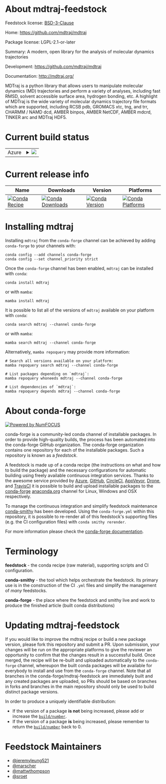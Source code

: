 About mdtraj-feedstock
======================

Feedstock license: [BSD-3-Clause](https://github.com/conda-forge/mdtraj-feedstock/blob/main/LICENSE.txt)

Home: https://github.com/mdtraj/mdtraj

Package license: LGPL-2.1-or-later

Summary: A modern, open library for the analysis of molecular dynamics trajectories

Development: https://github.com/mdtraj/mdtraj

Documentation: http://mdtraj.org/

MDTraj is a python library that allows users to manipulate molecular dynamics
(MD) trajectories and perform a variety of analyses, including fast RMSD,
solvent accessible surface area, hydrogen bonding, etc. A highlight of MDTraj
is the wide variety of molecular dynamics trajectory file formats which are
supported, including RCSB pdb, GROMACS xtc, tng, and trr, CHARMM / NAMD dcd, AMBER
binpos, AMBER NetCDF, AMBER mdcrd, TINKER arc and MDTraj HDF5.


Current build status
====================


<table>
    
  <tr>
    <td>Azure</td>
    <td>
      <details>
        <summary>
          <a href="https://dev.azure.com/conda-forge/feedstock-builds/_build/latest?definitionId=620&branchName=main">
            <img src="https://dev.azure.com/conda-forge/feedstock-builds/_apis/build/status/mdtraj-feedstock?branchName=main">
          </a>
        </summary>
        <table>
          <thead><tr><th>Variant</th><th>Status</th></tr></thead>
          <tbody><tr>
              <td>linux_64_numpy2.0python3.10.____cpython</td>
              <td>
                <a href="https://dev.azure.com/conda-forge/feedstock-builds/_build/latest?definitionId=620&branchName=main">
                  <img src="https://dev.azure.com/conda-forge/feedstock-builds/_apis/build/status/mdtraj-feedstock?branchName=main&jobName=linux&configuration=linux%20linux_64_numpy2.0python3.10.____cpython" alt="variant">
                </a>
              </td>
            </tr><tr>
              <td>linux_64_numpy2.0python3.11.____cpython</td>
              <td>
                <a href="https://dev.azure.com/conda-forge/feedstock-builds/_build/latest?definitionId=620&branchName=main">
                  <img src="https://dev.azure.com/conda-forge/feedstock-builds/_apis/build/status/mdtraj-feedstock?branchName=main&jobName=linux&configuration=linux%20linux_64_numpy2.0python3.11.____cpython" alt="variant">
                </a>
              </td>
            </tr><tr>
              <td>linux_64_numpy2.0python3.12.____cpython</td>
              <td>
                <a href="https://dev.azure.com/conda-forge/feedstock-builds/_build/latest?definitionId=620&branchName=main">
                  <img src="https://dev.azure.com/conda-forge/feedstock-builds/_apis/build/status/mdtraj-feedstock?branchName=main&jobName=linux&configuration=linux%20linux_64_numpy2.0python3.12.____cpython" alt="variant">
                </a>
              </td>
            </tr><tr>
              <td>linux_64_numpy2.0python3.9.____cpython</td>
              <td>
                <a href="https://dev.azure.com/conda-forge/feedstock-builds/_build/latest?definitionId=620&branchName=main">
                  <img src="https://dev.azure.com/conda-forge/feedstock-builds/_apis/build/status/mdtraj-feedstock?branchName=main&jobName=linux&configuration=linux%20linux_64_numpy2.0python3.9.____cpython" alt="variant">
                </a>
              </td>
            </tr><tr>
              <td>linux_64_numpy2python3.13.____cp313</td>
              <td>
                <a href="https://dev.azure.com/conda-forge/feedstock-builds/_build/latest?definitionId=620&branchName=main">
                  <img src="https://dev.azure.com/conda-forge/feedstock-builds/_apis/build/status/mdtraj-feedstock?branchName=main&jobName=linux&configuration=linux%20linux_64_numpy2python3.13.____cp313" alt="variant">
                </a>
              </td>
            </tr><tr>
              <td>linux_aarch64_numpy2.0python3.10.____cpython</td>
              <td>
                <a href="https://dev.azure.com/conda-forge/feedstock-builds/_build/latest?definitionId=620&branchName=main">
                  <img src="https://dev.azure.com/conda-forge/feedstock-builds/_apis/build/status/mdtraj-feedstock?branchName=main&jobName=linux&configuration=linux%20linux_aarch64_numpy2.0python3.10.____cpython" alt="variant">
                </a>
              </td>
            </tr><tr>
              <td>linux_aarch64_numpy2.0python3.11.____cpython</td>
              <td>
                <a href="https://dev.azure.com/conda-forge/feedstock-builds/_build/latest?definitionId=620&branchName=main">
                  <img src="https://dev.azure.com/conda-forge/feedstock-builds/_apis/build/status/mdtraj-feedstock?branchName=main&jobName=linux&configuration=linux%20linux_aarch64_numpy2.0python3.11.____cpython" alt="variant">
                </a>
              </td>
            </tr><tr>
              <td>linux_aarch64_numpy2.0python3.12.____cpython</td>
              <td>
                <a href="https://dev.azure.com/conda-forge/feedstock-builds/_build/latest?definitionId=620&branchName=main">
                  <img src="https://dev.azure.com/conda-forge/feedstock-builds/_apis/build/status/mdtraj-feedstock?branchName=main&jobName=linux&configuration=linux%20linux_aarch64_numpy2.0python3.12.____cpython" alt="variant">
                </a>
              </td>
            </tr><tr>
              <td>linux_aarch64_numpy2.0python3.9.____cpython</td>
              <td>
                <a href="https://dev.azure.com/conda-forge/feedstock-builds/_build/latest?definitionId=620&branchName=main">
                  <img src="https://dev.azure.com/conda-forge/feedstock-builds/_apis/build/status/mdtraj-feedstock?branchName=main&jobName=linux&configuration=linux%20linux_aarch64_numpy2.0python3.9.____cpython" alt="variant">
                </a>
              </td>
            </tr><tr>
              <td>linux_aarch64_numpy2python3.13.____cp313</td>
              <td>
                <a href="https://dev.azure.com/conda-forge/feedstock-builds/_build/latest?definitionId=620&branchName=main">
                  <img src="https://dev.azure.com/conda-forge/feedstock-builds/_apis/build/status/mdtraj-feedstock?branchName=main&jobName=linux&configuration=linux%20linux_aarch64_numpy2python3.13.____cp313" alt="variant">
                </a>
              </td>
            </tr><tr>
              <td>osx_64_numpy2.0python3.10.____cpython</td>
              <td>
                <a href="https://dev.azure.com/conda-forge/feedstock-builds/_build/latest?definitionId=620&branchName=main">
                  <img src="https://dev.azure.com/conda-forge/feedstock-builds/_apis/build/status/mdtraj-feedstock?branchName=main&jobName=osx&configuration=osx%20osx_64_numpy2.0python3.10.____cpython" alt="variant">
                </a>
              </td>
            </tr><tr>
              <td>osx_64_numpy2.0python3.11.____cpython</td>
              <td>
                <a href="https://dev.azure.com/conda-forge/feedstock-builds/_build/latest?definitionId=620&branchName=main">
                  <img src="https://dev.azure.com/conda-forge/feedstock-builds/_apis/build/status/mdtraj-feedstock?branchName=main&jobName=osx&configuration=osx%20osx_64_numpy2.0python3.11.____cpython" alt="variant">
                </a>
              </td>
            </tr><tr>
              <td>osx_64_numpy2.0python3.12.____cpython</td>
              <td>
                <a href="https://dev.azure.com/conda-forge/feedstock-builds/_build/latest?definitionId=620&branchName=main">
                  <img src="https://dev.azure.com/conda-forge/feedstock-builds/_apis/build/status/mdtraj-feedstock?branchName=main&jobName=osx&configuration=osx%20osx_64_numpy2.0python3.12.____cpython" alt="variant">
                </a>
              </td>
            </tr><tr>
              <td>osx_64_numpy2.0python3.9.____cpython</td>
              <td>
                <a href="https://dev.azure.com/conda-forge/feedstock-builds/_build/latest?definitionId=620&branchName=main">
                  <img src="https://dev.azure.com/conda-forge/feedstock-builds/_apis/build/status/mdtraj-feedstock?branchName=main&jobName=osx&configuration=osx%20osx_64_numpy2.0python3.9.____cpython" alt="variant">
                </a>
              </td>
            </tr><tr>
              <td>osx_64_numpy2python3.13.____cp313</td>
              <td>
                <a href="https://dev.azure.com/conda-forge/feedstock-builds/_build/latest?definitionId=620&branchName=main">
                  <img src="https://dev.azure.com/conda-forge/feedstock-builds/_apis/build/status/mdtraj-feedstock?branchName=main&jobName=osx&configuration=osx%20osx_64_numpy2python3.13.____cp313" alt="variant">
                </a>
              </td>
            </tr><tr>
              <td>osx_arm64_numpy2.0python3.10.____cpython</td>
              <td>
                <a href="https://dev.azure.com/conda-forge/feedstock-builds/_build/latest?definitionId=620&branchName=main">
                  <img src="https://dev.azure.com/conda-forge/feedstock-builds/_apis/build/status/mdtraj-feedstock?branchName=main&jobName=osx&configuration=osx%20osx_arm64_numpy2.0python3.10.____cpython" alt="variant">
                </a>
              </td>
            </tr><tr>
              <td>osx_arm64_numpy2.0python3.11.____cpython</td>
              <td>
                <a href="https://dev.azure.com/conda-forge/feedstock-builds/_build/latest?definitionId=620&branchName=main">
                  <img src="https://dev.azure.com/conda-forge/feedstock-builds/_apis/build/status/mdtraj-feedstock?branchName=main&jobName=osx&configuration=osx%20osx_arm64_numpy2.0python3.11.____cpython" alt="variant">
                </a>
              </td>
            </tr><tr>
              <td>osx_arm64_numpy2.0python3.12.____cpython</td>
              <td>
                <a href="https://dev.azure.com/conda-forge/feedstock-builds/_build/latest?definitionId=620&branchName=main">
                  <img src="https://dev.azure.com/conda-forge/feedstock-builds/_apis/build/status/mdtraj-feedstock?branchName=main&jobName=osx&configuration=osx%20osx_arm64_numpy2.0python3.12.____cpython" alt="variant">
                </a>
              </td>
            </tr><tr>
              <td>osx_arm64_numpy2.0python3.9.____cpython</td>
              <td>
                <a href="https://dev.azure.com/conda-forge/feedstock-builds/_build/latest?definitionId=620&branchName=main">
                  <img src="https://dev.azure.com/conda-forge/feedstock-builds/_apis/build/status/mdtraj-feedstock?branchName=main&jobName=osx&configuration=osx%20osx_arm64_numpy2.0python3.9.____cpython" alt="variant">
                </a>
              </td>
            </tr><tr>
              <td>osx_arm64_numpy2python3.13.____cp313</td>
              <td>
                <a href="https://dev.azure.com/conda-forge/feedstock-builds/_build/latest?definitionId=620&branchName=main">
                  <img src="https://dev.azure.com/conda-forge/feedstock-builds/_apis/build/status/mdtraj-feedstock?branchName=main&jobName=osx&configuration=osx%20osx_arm64_numpy2python3.13.____cp313" alt="variant">
                </a>
              </td>
            </tr><tr>
              <td>win_64_numpy2.0python3.10.____cpython</td>
              <td>
                <a href="https://dev.azure.com/conda-forge/feedstock-builds/_build/latest?definitionId=620&branchName=main">
                  <img src="https://dev.azure.com/conda-forge/feedstock-builds/_apis/build/status/mdtraj-feedstock?branchName=main&jobName=win&configuration=win%20win_64_numpy2.0python3.10.____cpython" alt="variant">
                </a>
              </td>
            </tr><tr>
              <td>win_64_numpy2.0python3.11.____cpython</td>
              <td>
                <a href="https://dev.azure.com/conda-forge/feedstock-builds/_build/latest?definitionId=620&branchName=main">
                  <img src="https://dev.azure.com/conda-forge/feedstock-builds/_apis/build/status/mdtraj-feedstock?branchName=main&jobName=win&configuration=win%20win_64_numpy2.0python3.11.____cpython" alt="variant">
                </a>
              </td>
            </tr><tr>
              <td>win_64_numpy2.0python3.12.____cpython</td>
              <td>
                <a href="https://dev.azure.com/conda-forge/feedstock-builds/_build/latest?definitionId=620&branchName=main">
                  <img src="https://dev.azure.com/conda-forge/feedstock-builds/_apis/build/status/mdtraj-feedstock?branchName=main&jobName=win&configuration=win%20win_64_numpy2.0python3.12.____cpython" alt="variant">
                </a>
              </td>
            </tr><tr>
              <td>win_64_numpy2.0python3.9.____cpython</td>
              <td>
                <a href="https://dev.azure.com/conda-forge/feedstock-builds/_build/latest?definitionId=620&branchName=main">
                  <img src="https://dev.azure.com/conda-forge/feedstock-builds/_apis/build/status/mdtraj-feedstock?branchName=main&jobName=win&configuration=win%20win_64_numpy2.0python3.9.____cpython" alt="variant">
                </a>
              </td>
            </tr><tr>
              <td>win_64_numpy2python3.13.____cp313</td>
              <td>
                <a href="https://dev.azure.com/conda-forge/feedstock-builds/_build/latest?definitionId=620&branchName=main">
                  <img src="https://dev.azure.com/conda-forge/feedstock-builds/_apis/build/status/mdtraj-feedstock?branchName=main&jobName=win&configuration=win%20win_64_numpy2python3.13.____cp313" alt="variant">
                </a>
              </td>
            </tr>
          </tbody>
        </table>
      </details>
    </td>
  </tr>
</table>

Current release info
====================

| Name | Downloads | Version | Platforms |
| --- | --- | --- | --- |
| [![Conda Recipe](https://img.shields.io/badge/recipe-mdtraj-green.svg)](https://anaconda.org/conda-forge/mdtraj) | [![Conda Downloads](https://img.shields.io/conda/dn/conda-forge/mdtraj.svg)](https://anaconda.org/conda-forge/mdtraj) | [![Conda Version](https://img.shields.io/conda/vn/conda-forge/mdtraj.svg)](https://anaconda.org/conda-forge/mdtraj) | [![Conda Platforms](https://img.shields.io/conda/pn/conda-forge/mdtraj.svg)](https://anaconda.org/conda-forge/mdtraj) |

Installing mdtraj
=================

Installing `mdtraj` from the `conda-forge` channel can be achieved by adding `conda-forge` to your channels with:

```
conda config --add channels conda-forge
conda config --set channel_priority strict
```

Once the `conda-forge` channel has been enabled, `mdtraj` can be installed with `conda`:

```
conda install mdtraj
```

or with `mamba`:

```
mamba install mdtraj
```

It is possible to list all of the versions of `mdtraj` available on your platform with `conda`:

```
conda search mdtraj --channel conda-forge
```

or with `mamba`:

```
mamba search mdtraj --channel conda-forge
```

Alternatively, `mamba repoquery` may provide more information:

```
# Search all versions available on your platform:
mamba repoquery search mdtraj --channel conda-forge

# List packages depending on `mdtraj`:
mamba repoquery whoneeds mdtraj --channel conda-forge

# List dependencies of `mdtraj`:
mamba repoquery depends mdtraj --channel conda-forge
```


About conda-forge
=================

[![Powered by
NumFOCUS](https://img.shields.io/badge/powered%20by-NumFOCUS-orange.svg?style=flat&colorA=E1523D&colorB=007D8A)](https://numfocus.org)

conda-forge is a community-led conda channel of installable packages.
In order to provide high-quality builds, the process has been automated into the
conda-forge GitHub organization. The conda-forge organization contains one repository
for each of the installable packages. Such a repository is known as a *feedstock*.

A feedstock is made up of a conda recipe (the instructions on what and how to build
the package) and the necessary configurations for automatic building using freely
available continuous integration services. Thanks to the awesome service provided by
[Azure](https://azure.microsoft.com/en-us/services/devops/), [GitHub](https://github.com/),
[CircleCI](https://circleci.com/), [AppVeyor](https://www.appveyor.com/),
[Drone](https://cloud.drone.io/welcome), and [TravisCI](https://travis-ci.com/)
it is possible to build and upload installable packages to the
[conda-forge](https://anaconda.org/conda-forge) [anaconda.org](https://anaconda.org/)
channel for Linux, Windows and OSX respectively.

To manage the continuous integration and simplify feedstock maintenance
[conda-smithy](https://github.com/conda-forge/conda-smithy) has been developed.
Using the ``conda-forge.yml`` within this repository, it is possible to re-render all of
this feedstock's supporting files (e.g. the CI configuration files) with ``conda smithy rerender``.

For more information please check the [conda-forge documentation](https://conda-forge.org/docs/).

Terminology
===========

**feedstock** - the conda recipe (raw material), supporting scripts and CI configuration.

**conda-smithy** - the tool which helps orchestrate the feedstock.
                   Its primary use is in the construction of the CI ``.yml`` files
                   and simplify the management of *many* feedstocks.

**conda-forge** - the place where the feedstock and smithy live and work to
                  produce the finished article (built conda distributions)


Updating mdtraj-feedstock
=========================

If you would like to improve the mdtraj recipe or build a new
package version, please fork this repository and submit a PR. Upon submission,
your changes will be run on the appropriate platforms to give the reviewer an
opportunity to confirm that the changes result in a successful build. Once
merged, the recipe will be re-built and uploaded automatically to the
`conda-forge` channel, whereupon the built conda packages will be available for
everybody to install and use from the `conda-forge` channel.
Note that all branches in the conda-forge/mdtraj-feedstock are
immediately built and any created packages are uploaded, so PRs should be based
on branches in forks and branches in the main repository should only be used to
build distinct package versions.

In order to produce a uniquely identifiable distribution:
 * If the version of a package **is not** being increased, please add or increase
   the [``build/number``](https://docs.conda.io/projects/conda-build/en/latest/resources/define-metadata.html#build-number-and-string).
 * If the version of a package **is** being increased, please remember to return
   the [``build/number``](https://docs.conda.io/projects/conda-build/en/latest/resources/define-metadata.html#build-number-and-string)
   back to 0.

Feedstock Maintainers
=====================

* [@jeremyleung521](https://github.com/jeremyleung521/)
* [@marscher](https://github.com/marscher/)
* [@mattwthompson](https://github.com/mattwthompson/)
* [@sroet](https://github.com/sroet/)

